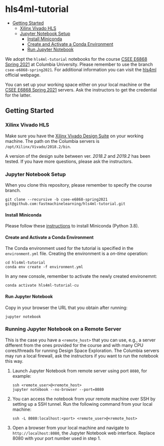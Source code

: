 # hls4ml-tutorial

<!-- vim-markdown-toc GFM -->

* [Getting Started](#getting-started)
    - [Xilinx Vivado HLS](#xilinx-vivado-hls)
    - [Jupyter Notebook Setup](#jupyter-notebook-setup)
        + [Install Miniconda](#install-miniconda)
        + [Create and Activate a Conda Environment](#create-and-activate-a-conda-environment)
        + [Run Jupyter Notebook](#run-jupyter-notebook)

<!-- vim-markdown-toc -->

We adopt the `hls4ml-tutorial` notebooks for the course [CSEE E6868 Spring 2021](http://www.cs.columbia.edu/~cseesoc/esp_html) at Columbia University. Please remember to use the branch `csee-e6868-spring2021`. For additional information you can visit the [hls4ml](https://fastmachinelearning.org/hls4ml) official webpage.

You can set up your working space either on your local machine or the [CSEE E6868 Spring 2021](http://www.cs.columbia.edu/~cseesoc/esp_html) servers. Ask the instructors to get the credential for the latter.

## Getting Started

### Xilinx Vivado HLS

Make sure you have the [Xilinx Vivado Design Suite](https://www.xilinx.com/support/download/index.html/content/xilinx/en/downloadNav/vivado-design-tools.html) on your working machine. The path on the Columbia servers is `/opt/Xilinx/Vivado/2018.2/bin`.

A version of the design suite between ver. *2018.2* and *2019.2* has been tested. If you have more questions, please ask the instructors.

### Jupyter Notebook Setup

When you clone this repository, please remember to specify the course branch.

```
git clone --recursive -b csee-e6868-spring2021 git@github.com:fastmachinelearning/hls4ml-tutorial.git
```

#### Install Miniconda

Please follow these [instructions](https://docs.conda.io/en/latest/miniconda.html) to install Miniconda (Python 3.8).

#### Create and Activate a Conda Environment

The Conda environment used for the tutorial is specified in the `environment.yml` file. Creating the environment is a _on-time_ operation:
```
cd hls4ml-tutorial
conda env create -f environment.yml
```

In any new console, remember to activate the newly created environemnt:
```
conda activate hls4ml-tutorial-cu
```

#### Run Jupyter Notebook

Copy in your browser the URL that you obtain after running:
```
jupyter notebook
```

### Running Jupyter Notebook on a Remote Server

This is the case you have a `<remote_host>` that you can use, e.g., a server different from the ones provided for the course and with many CPU cores/threads for running Design Space Exploration. The Columbia servers may run a local firewall, ask the instructors if you want to run the notebook this way.

1. Launch Jupyter Notebook from remote server using port `8080`, for example:
   ```
   ssh <remote_user>@<remote_host>
   jupyter notebook --no-browser --port=8080
   ```
2. You can access the notebook from your remote machine over SSH by setting up a SSH tunnel. Run the following command from your local machine:
   ```
   ssh -L 8080:localhost:<port> <remote_user>@<remote_host>
   ```
3. Open a browser from your local machine and navigate to `http://localhost:8080`, the Jupyter Notebook web interface. Replace 8080 with your port number used in step 1.
